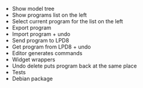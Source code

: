 - Show model tree
- Show programs list on the left
- Select current program for the list on the left
- Export program
- Import program + undo
- Send program to LPD8
- Get program from LPD8 + undo
- Editor generates commands
- Widget wrappers
- Undo delete puts program back at the same place
- Tests
- Debian package
